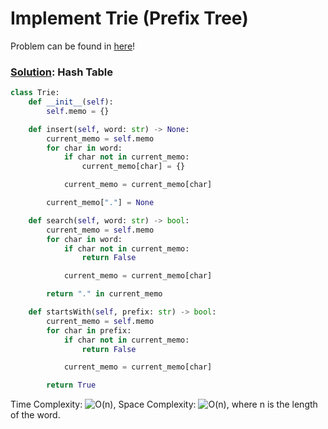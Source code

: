 # Implement Trie (Prefix Tree)

Problem can be found in [here](https://leetcode.com/problems/implement-trie-prefix-tree)!

### [Solution](</Trie/208-ImplementTrie(PrefixTree)/solution.py>): Hash Table

```python
class Trie:
    def __init__(self):
        self.memo = {}

    def insert(self, word: str) -> None:
        current_memo = self.memo
        for char in word:
            if char not in current_memo:
                current_memo[char] = {}

            current_memo = current_memo[char]

        current_memo["."] = None

    def search(self, word: str) -> bool:
        current_memo = self.memo
        for char in word:
            if char not in current_memo:
                return False

            current_memo = current_memo[char]

        return "." in current_memo

    def startsWith(self, prefix: str) -> bool:
        current_memo = self.memo
        for char in prefix:
            if char not in current_memo:
                return False

            current_memo = current_memo[char]

        return True
```

Time Complexity: ![O(n)](<https://latex.codecogs.com/svg.image?\inline&space;O(n)>), Space Complexity: ![O(n)](<https://latex.codecogs.com/svg.image?\inline&space;O(n)>), where n is the length of the word.
